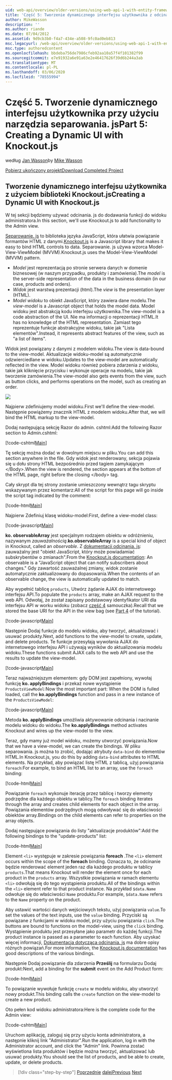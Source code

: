 ```yaml
---
uid: web-api/overview/older-versions/using-web-api-1-with-entity-framework-5/using-web-api-with-entity-framework-part-5
title: 'Część 5: Tworzenie dynamicznego interfejsu użytkownika z odcinaniem. js | Microsoft Docs'
author: MikeWasson
description: ''
ms.author: riande
ms.date: 07/04/2012
ms.assetid: 9d9cb3b0-f4a7-434e-a508-9fc0ad0eb813
msc.legacyurl: /web-api/overview/older-versions/using-web-api-1-with-entity-framework-5/using-web-api-with-entity-framework-part-5
msc.type: authoredcontent
ms.openlocfilehash: bbdeba756de7986cfeb92aa10a57f4f101382f99
ms.sourcegitcommit: e7e91932a6e91a63e2e46417626f39d6b244a3ab
ms.translationtype: MT
ms.contentlocale: pl-PL
ms.lasthandoff: 03/06/2020
ms.locfileid: "78555994"
---
```

# <a name="part-5-creating-a-dynamic-ui-with-knockoutjs"></a><span data-ttu-id="2bc48-102">Część 5. Tworzenie dynamicznego interfejsu użytkownika przy użyciu narzędzia separowania. js</span><span class="sxs-lookup"><span data-stu-id="2bc48-102">Part 5: Creating a Dynamic UI with Knockout.js</span></span>

<span data-ttu-id="2bc48-103">według [Jan Wasson](https://github.com/MikeWasson)</span><span class="sxs-lookup"><span data-stu-id="2bc48-103">by [Mike Wasson](https://github.com/MikeWasson)</span></span>

[<span data-ttu-id="2bc48-104">Pobierz ukończony projekt</span><span class="sxs-lookup"><span data-stu-id="2bc48-104">Download Completed Project</span></span>](https://code.msdn.microsoft.com/ASP-NET-Web-API-with-afa30545)

## <a name="creating-a-dynamic-ui-with-knockoutjs"></a><span data-ttu-id="2bc48-105">Tworzenie dynamicznego interfejsu użytkownika z użyciem biblioteki Knockout.js</span><span class="sxs-lookup"><span data-stu-id="2bc48-105">Creating a Dynamic UI with Knockout.js</span></span>

<span data-ttu-id="2bc48-106">W tej sekcji będziemy używać odcinania. js do dodawania funkcji do widoku administratora.</span><span class="sxs-lookup"><span data-stu-id="2bc48-106">In this section, we'll use Knockout.js to add functionality to the Admin view.</span></span>

<span data-ttu-id="2bc48-107">[Separowanie. js](http://knockoutjs.com/) to biblioteka języka JavaScript, która ułatwia powiązanie formantów HTML z danymi.</span><span class="sxs-lookup"><span data-stu-id="2bc48-107">[Knockout.js](http://knockoutjs.com/) is a Javascript library that makes it easy to bind HTML controls to data.</span></span> <span data-ttu-id="2bc48-108">Separowanie. js używa wzorca Model-View-ViewModel (MVVM).</span><span class="sxs-lookup"><span data-stu-id="2bc48-108">Knockout.js uses the Model-View-ViewModel (MVVM) pattern.</span></span>

- <span data-ttu-id="2bc48-109">*Model* jest reprezentacją po stronie serwera danych w domenie biznesowej (w naszym przypadku, produkty i zamówienia).</span><span class="sxs-lookup"><span data-stu-id="2bc48-109">The *model* is the server-side representation of the data in the business domain (in our case, products and orders).</span></span>
- <span data-ttu-id="2bc48-110">*Widok* jest warstwą prezentacji (html).</span><span class="sxs-lookup"><span data-stu-id="2bc48-110">The *view* is the presentation layer (HTML).</span></span>
- <span data-ttu-id="2bc48-111">*Model widoku* to obiekt JavaScript, który zawiera dane modelu.</span><span class="sxs-lookup"><span data-stu-id="2bc48-111">The *view-model* is a Javascript object that holds the model data.</span></span> <span data-ttu-id="2bc48-112">Model widoku jest abstrakcją kodu interfejsu użytkownika.</span><span class="sxs-lookup"><span data-stu-id="2bc48-112">The view-model is a code abstraction of the UI.</span></span> <span data-ttu-id="2bc48-113">Nie ma informacji o reprezentacji HTML.</span><span class="sxs-lookup"><span data-stu-id="2bc48-113">It has no knowledge of the HTML representation.</span></span> <span data-ttu-id="2bc48-114">Zamiast tego reprezentuje funkcje abstrakcyjne widoku, takie jak "Lista elementów".</span><span class="sxs-lookup"><span data-stu-id="2bc48-114">Instead, it represents abstract features of the view, such as "a list of items".</span></span>

<span data-ttu-id="2bc48-115">Widok jest powiązany z danymi z modelem widoku.</span><span class="sxs-lookup"><span data-stu-id="2bc48-115">The view is data-bound to the view-model.</span></span> <span data-ttu-id="2bc48-116">Aktualizacje widoku-model są automatycznie odzwierciedlane w widoku.</span><span class="sxs-lookup"><span data-stu-id="2bc48-116">Updates to the view-model are automatically reflected in the view.</span></span> <span data-ttu-id="2bc48-117">Model widoku również pobiera zdarzenia z widoku, takie jak kliknięcie przycisku i wykonuje operacje na modelu, takie jak tworzenie zamówienia.</span><span class="sxs-lookup"><span data-stu-id="2bc48-117">The view-model also gets events from the view, such as button clicks, and performs operations on the model, such as creating an order.</span></span>

![](using-web-api-with-entity-framework-part-5/_static/image1.png)

<span data-ttu-id="2bc48-118">Najpierw zdefiniujemy model widoku.</span><span class="sxs-lookup"><span data-stu-id="2bc48-118">First we'll define the view-model.</span></span> <span data-ttu-id="2bc48-119">Następnie powiążemy znacznik HTML z modelem widoku.</span><span class="sxs-lookup"><span data-stu-id="2bc48-119">After that, we will bind the HTML markup to the view-model.</span></span>

<span data-ttu-id="2bc48-120">Dodaj następującą sekcję Razor do admin. cshtml:</span><span class="sxs-lookup"><span data-stu-id="2bc48-120">Add the following Razor section to Admin.cshtml:</span></span>

[!code-cshtml[Main](using-web-api-with-entity-framework-part-5/samples/sample1.cshtml)]

<span data-ttu-id="2bc48-121">Tę sekcję można dodać w dowolnym miejscu w pliku.</span><span class="sxs-lookup"><span data-stu-id="2bc48-121">You can add this section anywhere in the file.</span></span> <span data-ttu-id="2bc48-122">Gdy widok jest renderowany, sekcja pojawia się u dołu strony HTML bezpośrednio przed tagiem zamykającym &lt;/Body&gt;.</span><span class="sxs-lookup"><span data-stu-id="2bc48-122">When the view is rendered, the section appears at the bottom of the HTML page, right before the closing &lt;/body&gt; tag.</span></span>

<span data-ttu-id="2bc48-123">Cały skrypt dla tej strony zostanie umieszczony wewnątrz tagu skryptu wskazywanym przez komentarz:</span><span class="sxs-lookup"><span data-stu-id="2bc48-123">All of the script for this page will go inside the script tag indicated by the comment:</span></span>

[!code-html[Main](using-web-api-with-entity-framework-part-5/samples/sample2.html)]

<span data-ttu-id="2bc48-124">Najpierw Zdefiniuj klasę widoku-model:</span><span class="sxs-lookup"><span data-stu-id="2bc48-124">First, define a view-model class:</span></span>

[!code-javascript[Main](using-web-api-with-entity-framework-part-5/samples/sample3.js)]

<span data-ttu-id="2bc48-125">**ko. observableArray** jest specjalnym rodzajem obiektu w odróżnieniu, nazywanym *zauważalnością*.</span><span class="sxs-lookup"><span data-stu-id="2bc48-125">**ko.observableArray** is a special kind of object in Knockout, called an *observable*.</span></span> <span data-ttu-id="2bc48-126">Z [dokumentacji odcinania. js](http://knockoutjs.com/documentation/observables.html): zauważalny jest "obiekt JavaScript, który może powiadamiać subskrybentów o zmianach".</span><span class="sxs-lookup"><span data-stu-id="2bc48-126">From the [Knockout.js documentation](http://knockoutjs.com/documentation/observables.html): An observable is a "JavaScript object that can notify subscribers about changes."</span></span> <span data-ttu-id="2bc48-127">Gdy zawartość zauważalnej zmiany, widok zostanie automatycznie zaktualizowany do dopasowania.</span><span class="sxs-lookup"><span data-stu-id="2bc48-127">When the contents of an observable change, the view is automatically updated to match.</span></span>

<span data-ttu-id="2bc48-128">Aby wypełnić tablicę `products`, Utwórz żądanie AJAX do internetowego interfejsu API.</span><span class="sxs-lookup"><span data-stu-id="2bc48-128">To populate the `products` array, make an AJAX request to the web API.</span></span> <span data-ttu-id="2bc48-129">Odwołaj, że został zapisany podstawowy identyfikator URI dla interfejsu API w worku widoku (zobacz [część 4](using-web-api-with-entity-framework-part-4.md) samouczka).</span><span class="sxs-lookup"><span data-stu-id="2bc48-129">Recall that we stored the base URI for the API in the view bag (see [Part 4](using-web-api-with-entity-framework-part-4.md) of the tutorial).</span></span>

[!code-javascript[Main](using-web-api-with-entity-framework-part-5/samples/sample4.js?highlight=5)]

<span data-ttu-id="2bc48-130">Następnie Dodaj funkcje do modelu widoku, aby tworzyć, aktualizować i usuwać produkty.</span><span class="sxs-lookup"><span data-stu-id="2bc48-130">Next, add functions to the view-model to create, update, and delete products.</span></span> <span data-ttu-id="2bc48-131">Te funkcje przesyłają wywołania AJAX do internetowego interfejsu API i używają wyników do aktualizowania modelu widoku.</span><span class="sxs-lookup"><span data-stu-id="2bc48-131">These functions submit AJAX calls to the web API and use the results to update the view-model.</span></span>

[!code-javascript[Main](using-web-api-with-entity-framework-part-5/samples/sample5.js?highlight=7)]

<span data-ttu-id="2bc48-132">Teraz najważniejszym elementem: gdy DOM jest zapełniony, wywołaj funkcję **ko. applyBindings** i przekaż nowe wystąpienie `ProductsViewModel`:</span><span class="sxs-lookup"><span data-stu-id="2bc48-132">Now the most important part: When the DOM is fulled loaded, call the **ko.applyBindings** function and pass in a new instance of the `ProductsViewModel`:</span></span>

[!code-javascript[Main](using-web-api-with-entity-framework-part-5/samples/sample6.js)]

<span data-ttu-id="2bc48-133">Metoda **ko. applyBindings** umożliwia aktywowanie odcinania i nacinanie modelu widoku do widoku.</span><span class="sxs-lookup"><span data-stu-id="2bc48-133">The **ko.applyBindings** method activates Knockout and wires up the view-model to the view.</span></span>

<span data-ttu-id="2bc48-134">Teraz, gdy mamy już model widoku, możemy utworzyć powiązania.</span><span class="sxs-lookup"><span data-stu-id="2bc48-134">Now that we have a view-model, we can create the bindings.</span></span> <span data-ttu-id="2bc48-135">W pliku separowania. js można to zrobić, dodając atrybuty `data-bind` do elementów HTML.</span><span class="sxs-lookup"><span data-stu-id="2bc48-135">In Knockout.js, you do this by adding `data-bind` attributes to HTML elements.</span></span> <span data-ttu-id="2bc48-136">Na przykład, aby powiązać listę HTML z tablicą, użyj powiązania `foreach`:</span><span class="sxs-lookup"><span data-stu-id="2bc48-136">For example, to bind an HTML list to an array, use the `foreach` binding:</span></span>

[!code-html[Main](using-web-api-with-entity-framework-part-5/samples/sample7.html?highlight=1)]

<span data-ttu-id="2bc48-137">Powiązanie `foreach` wykonuje iterację przez tablicę i tworzy elementy podrzędne dla każdego obiektu w tablicy.</span><span class="sxs-lookup"><span data-stu-id="2bc48-137">The `foreach` binding iterates through the array and creates child elements for each object in the array.</span></span> <span data-ttu-id="2bc48-138">Powiązania elementów podrzędnych mogą odwoływać się do właściwości obiektów array.</span><span class="sxs-lookup"><span data-stu-id="2bc48-138">Bindings on the child elements can refer to properties on the array objects.</span></span>

<span data-ttu-id="2bc48-139">Dodaj następujące powiązania do listy "aktualizacje produktów":</span><span class="sxs-lookup"><span data-stu-id="2bc48-139">Add the following bindings to the "update-products" list:</span></span>

[!code-html[Main](using-web-api-with-entity-framework-part-5/samples/sample8.html)]

<span data-ttu-id="2bc48-140">Element `<li>` występuje w zakresie powiązania **foreach** .</span><span class="sxs-lookup"><span data-stu-id="2bc48-140">The `<li>` element occurs within the scope of the **foreach** binding.</span></span> <span data-ttu-id="2bc48-141">Oznacza to, że odcinanie będzie renderować element jeden raz dla każdego produktu w tablicy `products`.</span><span class="sxs-lookup"><span data-stu-id="2bc48-141">That means Knockout will render the element once for each product in the `products` array.</span></span> <span data-ttu-id="2bc48-142">Wszystkie powiązania w ramach elementu `<li>` odwołują się do tego wystąpienia produktu.</span><span class="sxs-lookup"><span data-stu-id="2bc48-142">All of the bindings within the `<li>` element refer to that product instance.</span></span> <span data-ttu-id="2bc48-143">Na przykład `$data.Name` odwołuje się do właściwości `Name` produktu.</span><span class="sxs-lookup"><span data-stu-id="2bc48-143">For example, `$data.Name` refers to the `Name` property on the product.</span></span>

<span data-ttu-id="2bc48-144">Aby ustawić wartości danych wejściowych tekstu, użyj powiązania `value`.</span><span class="sxs-lookup"><span data-stu-id="2bc48-144">To set the values of the text inputs, use the `value` binding.</span></span> <span data-ttu-id="2bc48-145">Przyciski są powiązane z funkcjami w widoku model, przy użyciu powiązania `click`.</span><span class="sxs-lookup"><span data-stu-id="2bc48-145">The buttons are bound to functions on the model-view, using the `click` binding.</span></span> <span data-ttu-id="2bc48-146">Wystąpienie produktu jest przesyłane jako parametr do każdej funkcji.</span><span class="sxs-lookup"><span data-stu-id="2bc48-146">The product instance is passed as a parameter to each function.</span></span> <span data-ttu-id="2bc48-147">Aby uzyskać więcej informacji, [Dokumentacja dotycząca odcinania. js](http://knockoutjs.com/documentation/observables.html) ma dobre opisy różnych powiązań.</span><span class="sxs-lookup"><span data-stu-id="2bc48-147">For more information, the [Knockout.js documentation](http://knockoutjs.com/documentation/observables.html) has good descriptions of the various bindings.</span></span>

<span data-ttu-id="2bc48-148">Następnie Dodaj powiązanie dla zdarzenia **Prześlij** na formularzu Dodaj produkt:</span><span class="sxs-lookup"><span data-stu-id="2bc48-148">Next, add a binding for the **submit** event on the Add Product form:</span></span>

[!code-html[Main](using-web-api-with-entity-framework-part-5/samples/sample9.html)]

<span data-ttu-id="2bc48-149">To powiązanie wywołuje funkcję `create` w modelu widoku, aby utworzyć nowy produkt.</span><span class="sxs-lookup"><span data-stu-id="2bc48-149">This binding calls the `create` function on the view-model to create a new product.</span></span>

<span data-ttu-id="2bc48-150">Oto pełen kod widoku administratora:</span><span class="sxs-lookup"><span data-stu-id="2bc48-150">Here is the complete code for the Admin view:</span></span>

[!code-cshtml[Main](using-web-api-with-entity-framework-part-5/samples/sample10.cshtml)]

<span data-ttu-id="2bc48-151">Uruchom aplikację, zaloguj się przy użyciu konta administratora, a następnie kliknij link "Administrator".</span><span class="sxs-lookup"><span data-stu-id="2bc48-151">Run the application, log in with the Administrator account, and click the "Admin" link.</span></span> <span data-ttu-id="2bc48-152">Powinna zostać wyświetlona lista produktów i będzie można tworzyć, aktualizować lub usuwać produkty.</span><span class="sxs-lookup"><span data-stu-id="2bc48-152">You should see the list of products, and be able to create, update, or delete products.</span></span>

> [!div class="step-by-step"]
> <span data-ttu-id="2bc48-153">[Poprzednie](using-web-api-with-entity-framework-part-4.md)
> [dalej](using-web-api-with-entity-framework-part-6.md)</span><span class="sxs-lookup"><span data-stu-id="2bc48-153">[Previous](using-web-api-with-entity-framework-part-4.md)
[Next](using-web-api-with-entity-framework-part-6.md)</span></span>
